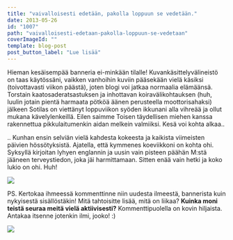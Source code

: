 ```yaml
---
title: "vaivalloisesti edetään, pakolla loppuun se vedetään."
date: 2013-05-26
id: "1007"
path: "vaivalloisesti-edetaan-pakolla-loppuun-se-vedetaan"
coverImageId: ""
template: blog-post
post_button_label: "Lue lisää"
---
```


Hieman kesäisempää banneria ei-minkään tilalle! Kuvankäsittelyvälineistö on taas käytössäni, vaikken vanhoihin kuviin pääsekään vielä käsiksi (toivottavasti viikon päästä), joten blogi voi jatkaa normaalia elämäänsä. Torstain kaatosaderatsastuksen ja inhottavan koiravälikohtauksen (huh, luulin jotain pientä harmaata pötköä äänen perusteella moottorisahaksi) jälkeen Sotilas on viettänyt loppuviikon syöden ikkunani alla vihreää ja ollut mukana kävelylenkeillä. Eilen saimme Toisen täydellisen miehen kanssa rakennettua pikkulaitumenkin aidan melkein valmiiksi. Kesä voi kohta alkaa..

.. Kunhan ensin selviän vielä kahdesta kokeesta ja kaikista viimeisten päivien hössötyksistä. Ajatella, että kymmenes koeviikkoni on kohta ohi. Syksyllä kirjoitan lyhyen englannin ja uusin vain pisteen päähän M:stä jääneen terveystiedon, joka jäi harmittamaan. Sitten enää vain hetki ja koko lukio on ohi. Huh!

[![](/images/16.5.0017.JPG)](http://2.bp.blogspot.com/-2SWQYtGKeU4/UaJTzBjF8BI/AAAAAAAAF2M/873asytsYVM/s1600/16.5.0017.JPG)

PS. Kertokaa ihmeessä kommenttinne niin uudesta ilmeestä, bannerista kuin nykyisestä sisällöstäkin! Mitä tahtoisitte lisää, mitä on liikaa? **Kuinka moni teistä seuraa meitä vielä aktiivisesti?** Kommenttipuolella on kovin hiljaista. Antakaa itsenne jotenkin ilmi, jooko! :)

[![](/images/ak.jpg)](http://2.bp.blogspot.com/-lJAVX8meGGE/UaJUSIyWhbI/AAAAAAAAF2U/cKKqgMqmT3I/s1600/ak.jpg)
